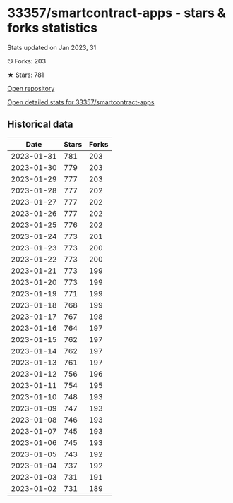 # 33357/smartcontract-apps - stars & forks statistics

Stats updated on Jan 2023, 31

☋ Forks: 203

★ Stars: 781

[Open repository](https://github.com/33357/smartcontract-apps)

[Open detailed stats for 33357/smartcontract-apps](https://reviewgithub.com/rep/33357/smartcontract-apps)

## Historical data
| Date | Stars | Forks |
|------|-------|-------|
| 2023-01-31 | 781 | 203 | 
| 2023-01-30 | 779 | 203 | 
| 2023-01-29 | 777 | 203 | 
| 2023-01-28 | 777 | 202 | 
| 2023-01-27 | 777 | 202 | 
| 2023-01-26 | 777 | 202 | 
| 2023-01-25 | 776 | 202 | 
| 2023-01-24 | 773 | 201 | 
| 2023-01-23 | 773 | 200 | 
| 2023-01-22 | 773 | 200 | 
| 2023-01-21 | 773 | 199 | 
| 2023-01-20 | 773 | 199 | 
| 2023-01-19 | 771 | 199 | 
| 2023-01-18 | 768 | 199 | 
| 2023-01-17 | 767 | 198 | 
| 2023-01-16 | 764 | 197 | 
| 2023-01-15 | 762 | 197 | 
| 2023-01-14 | 762 | 197 | 
| 2023-01-13 | 761 | 197 | 
| 2023-01-12 | 756 | 196 | 
| 2023-01-11 | 754 | 195 | 
| 2023-01-10 | 748 | 193 | 
| 2023-01-09 | 747 | 193 | 
| 2023-01-08 | 746 | 193 | 
| 2023-01-07 | 745 | 193 | 
| 2023-01-06 | 745 | 193 | 
| 2023-01-05 | 743 | 192 | 
| 2023-01-04 | 737 | 192 | 
| 2023-01-03 | 731 | 191 | 
| 2023-01-02 | 731 | 189 | 

